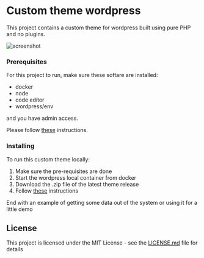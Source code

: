 # Custom theme wordpress

This project contains a custom theme for wordpress built using pure PHP and no plugins.

![screenshot](https://github.com/codeLearnerrr/custom-theme-wordpress/assets/44307139/537233f4-17fd-40d6-8965-231f28c92bf7)

### Prerequisites

For this project to run, make sure these softare are installed:

- docker 
- node
- code editor
- wordpress/env

and you have admin access. 

Please follow [these](https://developer.wordpress.org/block-editor/getting-started/devenv/) instructions.

### Installing

To run this custom theme locally:
1. Make sure the pre-requisites are done
2. Start the wordpress local container from docker
3. Download the .zip file of the latest theme release
4. Follow [these](https://br.godaddy.com/help/instalar-um-tema-do-wordpress-a-partir-de-um-arquivo-zip-40809?lc=en-US) instructions   

End with an example of getting some data out of the system or using it for a little demo

## License

This project is licensed under the MIT License - see the [LICENSE.md](LICENSE.md) file for details
